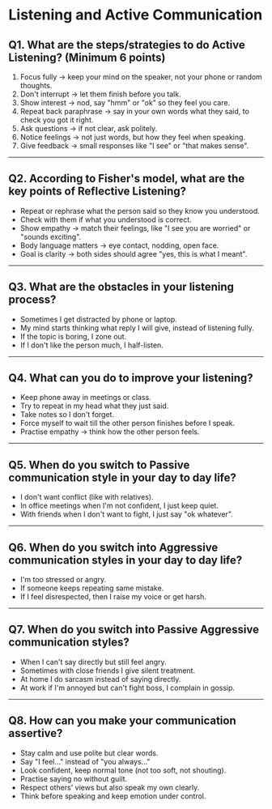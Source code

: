 # Listening and Active Communication

## Q1. What are the steps/strategies to do Active Listening? (Minimum 6 points)

1.  Focus fully → keep your mind on the speaker, not your phone or
    random thoughts.
2.  Don't interrupt → let them finish before you talk.
3.  Show interest → nod, say "hmm" or "ok" so they feel you care.
4.  Repeat back  paraphrase → say in your own words what they said, to
    check you got it right.
5.  Ask questions → if not clear, ask politely.
6.  Notice feelings → not just words, but how they feel when speaking.
7.  Give feedback → small responses like "I see" or "that makes sense".

------------------------------------------------------------------------

## Q2. According to Fisher's model, what are the key points of Reflective Listening?

-   Repeat or rephrase what the person said so they know you
    understood.
-   Check with them if what you understood is correct.
-   Show empathy → match their feelings, like "I see you are worried" or
    "sounds exciting".
-   Body language matters → eye contact, nodding, open face.
-   Goal is clarity → both sides should agree "yes, this is what I
    meant".

------------------------------------------------------------------------

## Q3. What are the obstacles in your listening process?

-   Sometimes I get distracted by phone or laptop.
-   My mind starts thinking what reply I will give, instead of listening
    fully.
-   If the topic is boring, I zone out.
-   If I don't like the person much, I half-listen.

------------------------------------------------------------------------

## Q4. What can you do to improve your listening?

-   Keep phone away in meetings or class.
-   Try to repeat in my head what they just said.
-   Take notes so I don't forget.
-   Force myself to wait till the other person finishes before I speak.
-   Practise empathy → think how the other person feels.

------------------------------------------------------------------------

## Q5. When do you switch to Passive communication style in your day to day life?

-   I don't want conflict (like with relatives).
-   In office meetings when I'm not confident, I just keep quiet.
-   With friends when I don't want to fight, I just say "ok whatever".

------------------------------------------------------------------------

## Q6. When do you switch into Aggressive communication styles in your day to day life?

-   I'm too stressed or angry.
-   If someone keeps repeating same mistake.
-   If I feel disrespected, then I raise my voice or get harsh.

------------------------------------------------------------------------

## Q7. When do you switch into Passive Aggressive communication styles?

-   When I can't say directly but still feel angry.
-   Sometimes with close friends I give silent treatment.
-   At home I do sarcasm instead of saying directly.
-   At work if I'm annoyed but can't fight boss, I complain in gossip.

------------------------------------------------------------------------

## Q8. How can you make your communication assertive?

-   Stay calm and use polite but clear words.
-   Say "I feel..." instead of "you always..."
-   Look confident, keep normal tone (not too soft, not shouting).
-   Practise saying no without guilt.
-   Respect others' views but also speak my own clearly.
-   Think before speaking and keep emotion under control.
